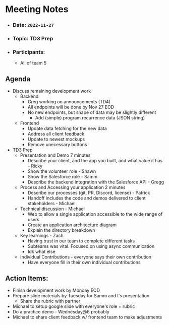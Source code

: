 # Meeting Notes

- ### Date: `2022-11-27`
- ### Topic: TD3 Prep
- ### Participants:
  - All of team 5

## Agenda

- Discuss remaining development work
  - Backend
    - Greg working on announcements (TD4)
    - All endpoints will be done by Nov 27 EOD
    - No new endpoints, but shape of data may be slightly different
      - Add (simple) program recurrence data (JSON string)
  - Frontend
    - Update data fetching for the new data
    - Address all client feedback
    - Update to newest mockups
    - Remove unecessary buttons
- TD3 Prep
  - Presentation and Demo 7 minutes
    - Describe your client, and the app you built, and what value it has - Ricky
    - Show the volunteer role - Shawn
    - Show the Salesforce role - Samm
    - Describe the backend integration with the Salesforce API - Gregg
  - Process and Accessing your application 2 minutes
    - Describe our processes (git, PR, Discord, license) - Patrick
    - Handoff includes the code and demos delivered to client stakeholders - Michael
  - Technical discussion - Michael
    - Web to allow a single application accessible to the wide range of users
    - Create an application architecture diagram
    - Explain the directory breakdown
  - Key learnings - Zach
    - Having trust in our team to complete different tasks
    - Subteams was vital. Focused on using async communication
    - Idk what else
  - Individual Contributions - everyone says their own contribution
    - Have everyone fill in their own individual contributions

## Action Items:

- Finish development work by Monday EOD
- Prepare slide materials by Tuesday for Samm and I's presentation
  - Share the rubric with partner
- Michael to setup google slide with everyone's role + rubric
- Do a practice demo - Wednesday@6 probably
- Michael to share client feedback w/ frontend team to make adjustments
